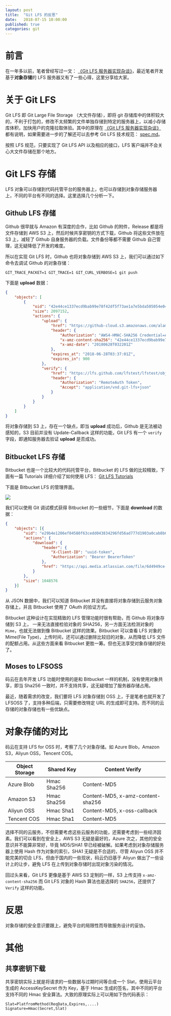 ```yaml
---
layout: post
title:  "Git LFS 的反思"
date:   2018-07-15 10:00:00
published: true
categories: git
---
```


# 前言

在一年多以前，笔者曾经写过一文： [《Git LFS 服务器实现杂谈》](https://forcemz.net/git/2017/04/16/Moses/)，最近笔者开发基于**对象存储**的 LFS 服务器又有了一些心得，这里分享给大家。

# 关于 Git LFS

Git LFS 即 Git Large File Storage （大文件存储），即将 git 存储库中的体积较大的，不利于打包的，修改不太频繁的文件单独存储到特定的服务器上，以减小存储库体积，加快用户的克隆拉取体验。其中的原理在 [《Git LFS 服务器实现杂谈》](https://forcemz.net/git/2017/04/16/Moses/) 都有说明，如果需要进一步的了解还可以去参考 Git LFS 技术规范： [ spec.md](https://github.com/git-lfs/git-lfs/blob/master/docs/spec.md)。

按照 LFS 规范，只要实现了 Git LFS API 以及相应的接口，LFS 客户端并不会关心大文件存储在那个地方。

# Git LFS 存储

LFS 对象可以存储到代码托管平台的服务器上，也可以存储到对象存储服务器上，不同的平台有不同的选择。这里选择几个分析一下。

## Github LFS 存储

Github 很早就与 Amazon 有深度的合作，比如 Github 的附件，Release 都是将文件存储到 AWS S3 上，然后时候共享密钥的方式下载，Github 将这些文件放在 S3 上，减轻了 Github 自身服务器的负载。文件备份等都不需要 Github 自己管理，这无疑降低了开发的难度。
 
 所以在实现 Git LFS 时，Github 也将对象存储到 AWS S3 上，我们可以通过如下命令去调试 Github 的对象存储：

```shell
GIT_TRACE_PACKET=1 GIT_TRACE=1 GIT_CURL_VERBOSE=1 git push
```

下面是 **upload** 数据：

```json
{
    "objects": [
        {
            "oid": "42e44ce1337ecd9bab99e78f42df5f73ae1a7e5bda505054e04cd4f36ed7bf21",
            "size": 2097152,
            "actions": {
                "upload": {
                    "href": "https://github-cloud.s3.amazonaws.com/alambic/media/180597487/42/e4/42e44ce1337ecd9bab99e78f42df5f73ae1a7e5bda505054e04cd4f36ed7bf21?actor_id=6904176",
                    "header": {
                        "Authorization": "AWS4-HMAC-SHA256 Credential=AKIAIMWPLRQEC4XCWWPA/20180628/us-east-1/s3/aws4_request,SignedHeaders=host;x-amz-content-sha256;x-amz-date,Signature=SignatureString",
                        "x-amz-content-sha256": "42e44ce1337ecd9bab99e78f42df5f73ae1a7e5bda505054e04cd4f36ed7bf21",
                        "x-amz-date": "20180628T032201Z"
                    },
                    "expires_at": "2018-06-28T03:37:01Z",
                    "expires_in": 900
                },
                "verify": {
                    "href": "https://lfs.github.com/lfstest/lfstest/objects/42e44ce1337ecd9bab99e78f42df5f73ae1a7e5bda505054e04cd4f36ed7bf21/verify",
                    "header": {
                        "Authorization": "RemoteAuth Token",
                        "Accept": "application/vnd.git-lfs+json"
                    }
                }
            }
        }
    ]
}
```

将对象存储到 S3 上，存在一个缺点，即当 **upload** 成功后，Github 是无法被动感知的，S3 目前并没有 Update-Callback 这样的功能，Git LFS 有一个 `verify` 字段，即通知服务器去验证 **upload** 是否成功。


## Bitbucket LFS 存储

Bitbucket 也是一个比较大的代码托管平台，Bitbucket 的 LFS 做的比较精致，下面有一篇 Tutorials 详细介绍了如何使用 LFS： [Git LFS Tutorials](https://www.atlassian.com/git/tutorials/git-lfs)

下面是 Bitbucket LFS 的管理界面。

![](https://wac-cdn.atlassian.com/dam/jcr:46218516-f4aa-490a-9afc-c36ca863c98f/09.png)

我们可以使用 Git 调试模式获得 Bitbucket 的一些细节，下面是 **download** 的数据：

```json
{
	"objects": [{
		"oid": "e29b4e1206ef04580f63cedd043834296fd56ad777d1903a0cab8b6178f6a6e0",
		"actions": {
			"download": {
				"header": {
					"X-Client-ID": "uuid-token",
					"Authorization": "Bearer BearerToken"
				},
				"href": "https://api.media.atlassian.com/file/6d4949ce-2442-424b-9875-983008b943d0/binary"
			}
		},
		"size": 1048576
	}]
}
```

从 JSON 数据中，我们可以知道 Bitbucket 并没有直接将对象存储到云服务对象存储上，并且 Bitbucket 使用了 OAuth 的验证方式。

Bitbucket 这种设计在实现精致的 LFS 管理功能时很有帮助，而 Github 将对象存储到 S3 上， 一来无法直接检验对象的 SHA256，另一方面无法检测对象的 `Mime`，也就无法做到像 Bitbucket 这样的效果。Bitbucket 可以查看 LFS 对象的 Mime(File Type)，上传时间，还可以通过删除比较旧的对象，从而降低 LFS 文件的配额占用。从这些方面来看 Bitbucket 更胜一筹。但也无法享受对象存储的好处了。


## Moses to LFSOSS

码云在去年开发 LFS 功能时使用的是和 Bitbucket 一样的机制，没有使用对象共享，即当 Sha256 一致时，并不支持共享，这无疑增加了服务器存储占用。

最近，随着需求的改变，我们要将 LFS 对象存储到 OSS 上，于是笔者也就开发了 LFSOSS 了，支持多种后端，只需要修改特定 URL 的生成即可支持。而不同的云存储的对象存储也有一些优缺点。

# 对象存储的对比

码云在支持 LFS for OSS 时，考察了几个对象存储。如 Azure Blob，Amazon S3，Aliyun OSS，Tencent COS。

|Object Storage|Shared Key|Content Verify|
|---|---|---|
|Azure Blob|Hmac Sha256|Content-MD5|
|Amazon S3|Hmac Sha256|Content-MD5, x-amz-content-sha256|
|Aliyun OSS|Hmac Sha1|Content-MD5, x-oss-callback|
|Tencent COS|Hmac Sha1|Content-MD5|

选择不同的云服务，不但需要考虑这些云服务的功能，还需要考虑到一些经济因素。我们可以看到在安全上，AWS S3 无疑是最好的，Azure 次之，其他的安全意识并不能算非常好，毕竟 MD5/SHA1 早已经被破解。如果考虑到对象存储服务器上使用 Hash 作为对象的索引，SHA1 无疑是不合适的，尽管 Aliyun OSS 并不能完美的切合 LFS，但由于国内的一些现状，码云仍旧基于 Aliyun 做出了一些设计上的让步，避免 LFS 在上传到对象存储时出现对象污染的情况。

回过头来看，Git LFS 更像是基于 AWS S3 定制的一样，S3 上传支持 `x-amz-content-sha256` 而 Git LFS 对象的 Hash 算法也是选择的 `SHA256`，还提供了 `Verify` 这样的功能。

# 反思

对象存储的安全意识要跟上，避免平台的局限性而导致服务设计的妥协。

# 其他

## 共享密钥下载

共享密钥实际上就是将请求的一些数据与过期时间等合成一个 Slat，使用云平台生成的 AccessKeySecret 作为 Key，基于 Hmac 生成的签名，其中不同的平台支持不同的 Hmac 安全算法。大致的原理实际上可以用如下伪代码表示：

```
Slat=PlatfromMethod(ReqData,Expires,....)
Signature=Hmac(Secret,Slat)
```

